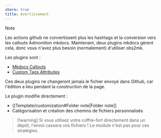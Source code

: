 ```yaml
---
share: true
title: Avertissement
---
```


>[!note] 
> Les actions github ne convertissent plus les hashtags et la conversion vers les callouts Admonition mkdocs. Maintenant, deux plugins mkdocs gèrent cela, donc vous n'avez plus besoin (normalement) d'utiliser obs2mk.
>
> Les plugins sont :
> - [Mkdocs Callouts](https://github.com/sondregronas/mkdocs-callouts)
> - [Custom Tags Attributes](https://github.com/Mara-Li/mkdocs-custom-tags-attributes)
>
> Ces deux plugins ne changeront jamais le fichier envoyé dans Github, car l'édition a lieu pendant la construction de la page. 


Le plugin modifie directement :
- [[Template/customization#Folder note|Folder note]]
- Catégorisation et création des chemins de fichiers personnalisés

>[!warning] Si vous utilisez votre coffre-fort directement dans un dépôt, l'envoi cassera vos fichiers ! Le module n'est pas pour ces stratégies.

